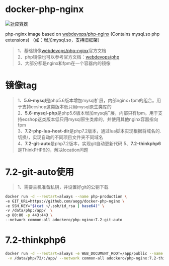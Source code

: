 # docker-php-nginx

[![对应容器](http://dockeri.co/image/adockero/php-nginx)](https://hub.docker.com/r/adockero/php-nginx)


php-nginx image based on [webdevops/php-nginx](https://hub.docker.com/r/webdevops/php-nginx) (Contains mysql.so php extensions) （如：增加mysql.so，支持旧框架）

> 1、基础镜像[webdevops/php-nginx](https://dockerfile.readthedocs.io/en/latest/content/DockerImages/dockerfiles/php-nginx.html)官方文档  
> 2、php镜像也可以参考官方文档：[webdevops/php](https://dockerfile.readthedocs.io/en/latest/content/DockerImages/dockerfiles/php.html)  
> 3、大部分都是nginx和fpm在一个容器内的镜像



# 镜像tag
> 1、**5.6-mysql**是php5.6版本增加mysql扩展，内部nginx+fpm的组合。用于支持ecshop这类版本低只用mysql原生类库的  
> 2、**5.6-mysql-php**是php5.6版本增加mysql扩展，内部只有fpm。用于支持ecshop这类版本低只用mysql原生类库的，并使用其他nginx容器指向fpm  
> 3、**7.2-php-lua-host-dir**是php7.2版本，通过lua脚本实现根据将域名的.切换/，实现自动的不同项目文件夹不同域名  
> 4、**7.2-git-auto**是php7.2版本，实现git自动更新代码
> 5、**7.2-thinkphp6**是ThinkPHP6的，解决location问题




# 7.2-git-auto使用
> 1、需要主机准备私钥，并设置好git的公钥下载

```bash
docker run -d --restart=always --name php-production \
-e GIT_URL=https://github.com/aogg/docker-php-nginx \
-e SSH_KEY="$(cat ~/.ssh/id_rsa | base64)" \
-v /data/php:/app/  \
-p 80:80 -p 443:443 \
--network common-all adockero/php-nginx:7.2-git-auto

```

# 7.2-thinkphp6

```bash
docker run -d --restart=always -e WEB_DOCUMENT_ROOT=/app/public --name php-nginx-7.2 \
 -v /data/php/72/:/app/ --network common-all adockero/php-nginx:7.2-thinkphp6

```




